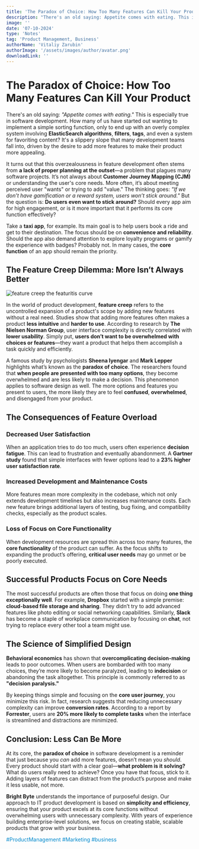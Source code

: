 ```yaml
---
title: 'The Paradox of Choice: How Too Many Features Can Kill Your Product'
description: "There's an old saying: Appetite comes with eating. This is especially true in software development. How many of us have started out wanting to implement a simple sorting function, only to end up with an overly complex system involving ElasticSearch algorithms, filters, tags, and even a system for favoriting content? It's a slippery slope that many development teams fall into, driven by the desire to add more features to make their product more appealing."
image: ''
date: '07-10-2024'
type: 'Notes'
tag: 'Product Management, Business'
authorName: 'Vitaliy Zarubin'
authorImage: '/assets/images/author/avatar.png'
downloadLink: ''
---
```

# The Paradox of Choice: How Too Many Features Can Kill Your Product

There's an old saying: *"Appetite comes with eating."* This is especially true in software development. How many of us have started out wanting to implement a simple sorting function, only to end up with an overly complex system involving **ElasticSearch algorithms**, **filters**, **tags**, and even a system for favoriting content? It's a slippery slope that many development teams fall into, driven by the desire to add more features to make their product more appealing.

It turns out that this overzealousness in feature development often stems from **a lack of proper planning at the outset**—a problem that plagues many software projects. It’s not always about **Customer Journey Mapping (CJM)** or understanding the user's core needs. More often, it’s about meeting perceived user "wants" or trying to add "value." The thinking goes: *"If we don’t have gamification or a reward system, users won’t stick around."* But the question is: **Do users even want to stick around?** Should every app aim for high engagement, or is it more important that it performs its core function effectively?

Take a **taxi app**, for example. Its main goal is to help users book a ride and get to their destination. The focus should be on **convenience and reliability**. Should the app also demand attention to explore loyalty programs or gamify the experience with badges? Probably not. In many cases, the **core function** of an app should remain the priority.

## The Feature Creep Dilemma: More Isn’t Always Better
![feature creep the featuritis curve](https://imgur.com/a/Ek8VwlD)

In the world of product development, **feature creep** refers to the uncontrolled expansion of a product's scope by adding new features without a real need. Studies show that adding more features often makes a product **less intuitive** and **harder to use**. According to research by **The Nielsen Norman Group**, user interface complexity is directly correlated with **lower usability**. Simply put, **users don’t want to be overwhelmed with choices or features**—they want a product that helps them accomplish a task quickly and efficiently.

A famous study by psychologists **Sheena Iyengar** and **Mark Lepper** highlights what’s known as the **paradox of choice**. The researchers found that **when people are presented with too many options**, they become overwhelmed and are less likely to make a decision. This phenomenon applies to software design as well. The more options and features you present to users, the more likely they are to feel **confused**, **overwhelmed**, and disengaged from your product.

## The Consequences of Feature Overload

### Decreased User Satisfaction  
When an application tries to do too much, users often experience **decision fatigue**. This can lead to frustration and eventually abandonment. A **Gartner study** found that simple interfaces with fewer options lead to a **23% higher user satisfaction rate**.

### Increased Development and Maintenance Costs  
More features mean more complexity in the codebase, which not only extends development timelines but also increases maintenance costs. Each new feature brings additional layers of testing, bug fixing, and compatibility checks, especially as the product scales.

### Loss of Focus on Core Functionality  
When development resources are spread thin across too many features, the **core functionality** of the product can suffer. As the focus shifts to expanding the product’s offering, **critical user needs** may go unmet or be poorly executed.

## Successful Products Focus on Core Needs

The most successful products are often those that focus on doing **one thing exceptionally well**. For example, **Dropbox** started with a simple premise: **cloud-based file storage and sharing**. They didn’t try to add advanced features like photo editing or social networking capabilities. Similarly, **Slack** has become a staple of workplace communication by focusing on **chat**, not trying to replace every other tool a team might use.

## The Science of Simplified Design

**Behavioral economics** has shown that **overcomplicating decision-making** leads to poor outcomes. When users are bombarded with too many choices, they’re more likely to become paralyzed, leading to **indecision** or abandoning the task altogether. This principle is commonly referred to as **"decision paralysis."**

By keeping things simple and focusing on the **core user journey**, you minimize this risk. In fact, research suggests that reducing unnecessary complexity can improve **conversion rates**. According to a report by **Forrester**, users are **20% more likely to complete tasks** when the interface is streamlined and distractions are minimized.

## Conclusion: Less Can Be More

At its core, the **paradox of choice** in software development is a reminder that just because you *can* add more features, doesn’t mean you *should*. Every product should start with a clear goal—**what problem is it solving?** What do users really need to achieve? Once you have that focus, stick to it. Adding layers of features can distract from the product’s purpose and make it less usable, not more.

**Bright Byte** understands the importance of purposeful design. Our approach to IT product development is based on **simplicity and efficiency**, ensuring that your product excels at its core functions without overwhelming users with unnecessary complexity. With years of experience building enterprise-level solutions, we focus on creating stable, scalable products that grow with your business.

<font color='#0088cc'>\#ProductManagement \#Marketing \#business</font>

